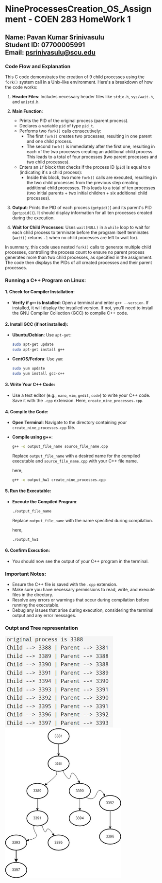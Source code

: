 # NineProcessesCreation_OS_Assignment - COEN 283 HomeWork 1

## Name: Pavan Kumar Srinivasulu <br> Student ID: 07700005991 <br> Email: psrinivasulu@scu.edu

### Code Flow and Explanation <br>

This C code demonstrates the creation of 9 child processes using the `fork()` system call in a Unix-like environment. Here's a breakdown of how the code works:

1. **Header Files**: Includes necessary header files like `stdio.h`, `sys/wait.h`, and `unistd.h`.

2. **Main Function**: 
    - Prints the PID of the original process (parent process).
    - Declares a variable `pid` of type `pid_t`.
    - Performs two `fork()` calls consecutively:
        - The first `fork()` creates two processes, resulting in one parent and one child process.
        - The second `fork()` is immediately after the first one, resulting in each of the two processes creating an additional child process. This leads to a total of four processes (two parent processes and two child processes).
    - Enters an `if` block that checks if the process ID (`pid`) is equal to `0` (indicating it's a child process):
        - Inside this block, two more `fork()` calls are executed, resulting in the two child processes from the previous step creating additional child processes. This leads to a total of ten processes (two initial parents + two initial children + six additional child processes).

3. **Output**: Prints the PID of each process (`getpid()`) and its parent's PID (`getppid()`). It should display information for all ten processes created during the execution.

4. **Wait for Child Processes**: Uses `wait(NULL)` in a `while` loop to wait for each child process to terminate before the program itself terminates (`wait()` returns `-1` when no child processes are left to wait for).

In summary, this code uses nested `fork()` calls to generate multiple child processes, controlling the process count to ensure no parent process generates more than two child processes, as specified in the assignment. The code then displays the PIDs of all created processes and their parent processes.

### Running a C++ Program on Linux:

#### 1. Check for Compiler Installation:
- **Verify if `g++` is Installed**: Open a terminal and enter `g++ --version`. If installed, it will display the installed version. If not, you'll need to install the GNU Compiler Collection (GCC) to compile C++ code.

#### 2. Install GCC (if not installed):
- **Ubuntu/Debian**: Use `apt-get`:
  ```bash
  sudo apt-get update
  sudo apt-get install g++
  ```
- **CentOS/Fedora**: Use `yum`:
  ```bash
  sudo yum update
  sudo yum install gcc-c++
  ```

#### 3. Write Your C++ Code:
- Use a text editor (e.g., `nano`, `vim`, `gedit`, `code`) to write your C++ code. Save it with the `.cpp` extension. Here, `create_nine_processes.cpp`.

#### 4. Compile the Code:
- **Open Terminal**: Navigate to the directory containing your `create_nine_processes.cpp` file.
- **Compile using g++**:
  ```bash
  g++ -o output_file_name source_file_name.cpp
  ```
  Replace `output_file_name` with a desired name for the compiled executable and `source_file_name.cpp` with your C++ file name.
  
  here,
  ```bash
  g++ -o output_hw1 create_nine_processes.cpp
  ```

#### 5. Run the Executable:
- **Execute the Compiled Program**:
  ```bash
  ./output_file_name
  ```
  Replace `output_file_name` with the name specified during compilation.

  here,
  ```bash
  ./output_hw1
  ```

#### 6. Confirm Execution:
- You should now see the output of your C++ program in the terminal.

### Important Notes:
- Ensure the C++ file is saved with the `.cpp` extension.
- Make sure you have necessary permissions to read, write, and execute files in the directory.
- Resolve any errors or warnings that occur during compilation before running the executable.
- Debug any issues that arise during execution, considering the terminal output and any error messages.

### Outpt and Tree representation

![Example Image](Output_hw1_screenshot.jpeg) <br> ![Example Image](Tree_rep.jpg)



